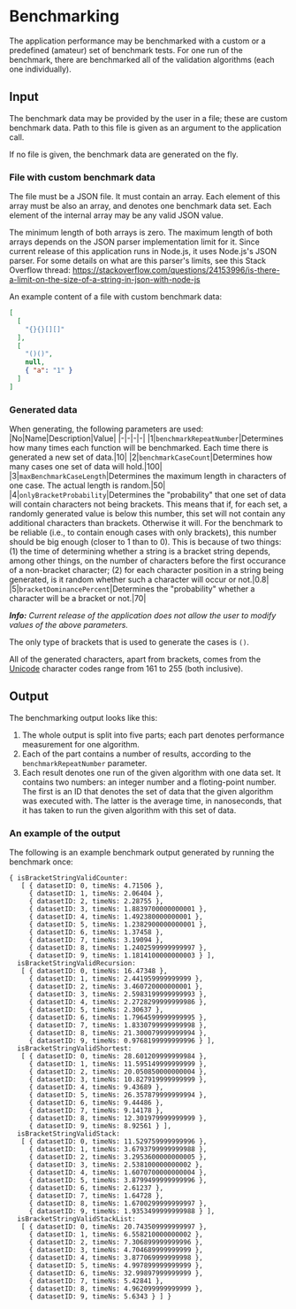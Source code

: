 # Benchmarking

The application performance may be benchmarked with a custom or a predefined (amateur) set of benchmark tests. For one run of the benchmark, there are benchmarked all of the validation algorithms (each one individually).

## Input

The benchmark data may be provided by the user in a file; these are custom benchmark data. Path to this file is given as an argument to the application call.

If no file is given, the benchmark data are generated on the fly.

### File with custom benchmark data

The file must be a JSON file. It must contain an array. Each element of this array must be also an array, and denotes one benchmark data set. Each element of the internal array may be any valid JSON value.

The minimum length of both arrays is zero. The maximum length of both arrays depends on the JSON parser implementation limit for it. Since current release of this application runs in Node.js, it uses Node.js's JSON parser. For some details on what are this parser's limits, see this Stack Overflow thread: https://stackoverflow.com/questions/24153996/is-there-a-limit-on-the-size-of-a-string-in-json-with-node-js

An example content of a file with custom benchmark data:
```json
[
  [
    "{}{}[][]"
  ],
  [
    "()()",
    null,
    { "a": "1" }
  ]
]
```

### Generated data

When generating, the following parameters are used:
|No|Name|Description|Value|
|-|-|-|-|
|1|`benchmarkRepeatNumber`|Determines how many times each function will be benchmarked. Each time there is generated a new set of data.|10|
|2|`benchmarkCaseCount`|Determines how many cases one set of data will hold.|100|
|3|`maxBenchmarkCaseLength`|Determines the maximum length in characters of one case. The actual length is random.|50|
|4|`onlyBracketProbability`|Determines the "probability" that one set of data will contain characters not being brackets. This means that if, for each set, a randomly generated value is below this number, this set will not contain any additional characters than brackets. Otherwise it will. For the benchmark to be reliable (i.e., to contain enough cases with only brackets), this number should be big enough (closer to 1 than to 0). This is because of two things: (1) the time of determining whether a string is a bracket string depends, among other things, on the number of characters before the first occurance of a non-bracket character; (2) for each character position in a string being generated, is it random whether such a character will occur or not.|0.8|
|5|`bracketDominancePercent`|Determines the "probability" whether a character will be a bracket or not.|70|

**_Info:_** _Current release of the application does not allow the user to modify values of the above parameters._

The only type of brackets that is used to generate the cases is `()`.

All of the generated characters, apart from brackets, comes from the [Unicode](https://en.wikipedia.org/wiki/Unicode) character codes range from 161 to 255 (both inclusive).

## Output

The benchmarking output looks like this:
1. The whole output is split into five parts; each part denotes performance measurement for one algorithm.
2. Each of the part contains a number of results, according to the `benchmarkRepeatNumber` parameter.
3. Each result denotes one run of the given algorithm with one data set. It contains two numbers: an integer number and a floting-point number. The first is an ID that denotes the set of data that the given algorithm was executed with. The latter is the average time, in nanoseconds, that it has taken to run the given algorithm with this set of data.

### An example of the output

The following is an example benchmark output generated by running the benchmark once:
```
{ isBracketStringValidCounter:
   [ { datasetID: 0, timeNs: 4.71506 },
     { datasetID: 1, timeNs: 2.06404 },
     { datasetID: 2, timeNs: 2.28755 },
     { datasetID: 3, timeNs: 1.8839700000000001 },
     { datasetID: 4, timeNs: 1.492380000000001 },
     { datasetID: 5, timeNs: 1.2382900000000001 },
     { datasetID: 6, timeNs: 1.37458 },
     { datasetID: 7, timeNs: 3.19094 },
     { datasetID: 8, timeNs: 1.2402599999999997 },
     { datasetID: 9, timeNs: 1.1814100000000003 } ],
  isBracketStringValidRecursion:
   [ { datasetID: 0, timeNs: 16.47348 },
     { datasetID: 1, timeNs: 2.441959999999999 },
     { datasetID: 2, timeNs: 3.460720000000001 },
     { datasetID: 3, timeNs: 2.5983199999999993 },
     { datasetID: 4, timeNs: 2.2728299999999986 },
     { datasetID: 5, timeNs: 2.30637 },
     { datasetID: 6, timeNs: 1.7964599999999995 },
     { datasetID: 7, timeNs: 1.8330799999999998 },
     { datasetID: 8, timeNs: 21.300079999999994 },
     { datasetID: 9, timeNs: 0.9768199999999996 } ],
  isBracketStringValidShortest:
   [ { datasetID: 0, timeNs: 28.601209999999984 },
     { datasetID: 1, timeNs: 11.595149999999999 },
     { datasetID: 2, timeNs: 20.050850000000004 },
     { datasetID: 3, timeNs: 10.827919999999999 },
     { datasetID: 4, timeNs: 9.43689 },
     { datasetID: 5, timeNs: 26.357879999999994 },
     { datasetID: 6, timeNs: 9.44486 },
     { datasetID: 7, timeNs: 9.14178 },
     { datasetID: 8, timeNs: 12.301979999999999 },
     { datasetID: 9, timeNs: 8.92561 } ],
  isBracketStringValidStack:
   [ { datasetID: 0, timeNs: 11.529759999999996 },
     { datasetID: 1, timeNs: 3.6793799999999988 },
     { datasetID: 2, timeNs: 3.2953600000000005 },
     { datasetID: 3, timeNs: 2.538100000000002 },
     { datasetID: 4, timeNs: 1.6070700000000004 },
     { datasetID: 5, timeNs: 3.8799499999999996 },
     { datasetID: 6, timeNs: 2.61237 },
     { datasetID: 7, timeNs: 1.64728 },
     { datasetID: 8, timeNs: 1.6700299999999997 },
     { datasetID: 9, timeNs: 1.9353499999999988 } ],
  isBracketStringValidStackList:
   [ { datasetID: 0, timeNs: 20.743509999999997 },
     { datasetID: 1, timeNs: 6.558210000000002 },
     { datasetID: 2, timeNs: 7.306899999999996 },
     { datasetID: 3, timeNs: 4.704689999999999 },
     { datasetID: 4, timeNs: 3.877069999999998 },
     { datasetID: 5, timeNs: 4.997899999999999 },
     { datasetID: 6, timeNs: 32.99897999999999 },
     { datasetID: 7, timeNs: 5.42841 },
     { datasetID: 8, timeNs: 4.962099999999999 },
     { datasetID: 9, timeNs: 5.6343 } ] }
```